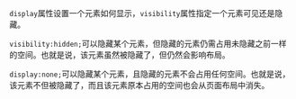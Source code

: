 `display`属性设置一个元素如何显示，`visibility`属性指定一个元素可见还是隐藏。

`visibility:hidden;`可以隐藏某个元素，但隐藏的元素仍需占用未隐藏之前一样的空间。也就是说，该元素虽然被隐藏了，但仍然会影响布局。

`display:none;`可以隐藏某个元素，且隐藏的元素不会占用任何空间。也就是说，该元素不但被隐藏了，而且该元素原本占用的空间也会从页面布局中消失。

